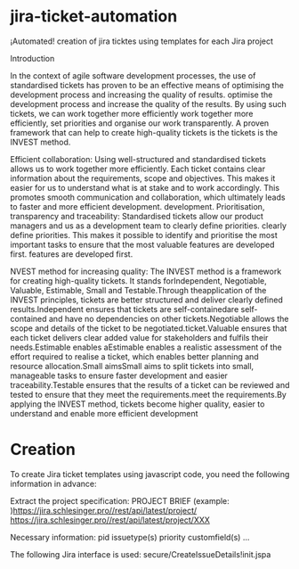 # jira-ticket-automation
¡Automated! creation of jira ticktes using templates for each Jira project

Introduction

In the context of agile software development processes, the use of standardised tickets has proven to be an effective means of optimising the development process and increasing the quality of results. optimise the development process and increase the quality of the results. By using such tickets, we can work together more efficiently work together more efficiently, set priorities and organise our work transparently. A proven framework that can help to create high-quality tickets is the tickets is the INVEST method.

Efficient collaboration: Using well-structured and standardised tickets allows us to work together more efficiently. Each ticket contains clear information about the requirements, scope and objectives. This makes it easier for us to understand what is at stake and to work accordingly. This promotes smooth communication and collaboration, which ultimately leads to faster and more efficient development. development. Prioritisation, transparency and traceability: Standardised tickets allow our product managers and us as a development team to clearly define priorities. clearly define priorities. This makes it possible to identify and prioritise the most important tasks to ensure that the most valuable features are developed first. features are developed first.

NVEST method for increasing quality: The INVEST method is a framework for creating high-quality tickets. It stands forIndependent, Negotiable, Valuable, Estimable, Small and Testable.Through theapplication of the INVEST principles, tickets are better structured and deliver clearly defined results.Independent ensures that tickets are self-containedare self-contained and have no dependencies on other tickets.Negotiable allows the scope and details of the ticket to be negotiated.ticket.Valuable ensures that each ticket delivers clear added value for stakeholders and fulfils their needs.Estimable enables aEstimable enables a realistic assessment of the effort required to realise a ticket, which enables better planning and resource allocation.Small aimsSmall aims to split tickets into small, manageable tasks to ensure faster development and easier traceability.Testable ensures that the results of a ticket can be reviewed and tested to ensure that they meet the requirements.meet the requirements.By applying the INVEST method, tickets become higher quality, easier to understand and enable more efficient
development

# Creation
To create Jira ticket templates using javascript code, you need the following information in advance:

Extract the project specification: PROJECT BRIEF (example: )https://jira.schlesinger.pro//rest/api/latest/project/ https://jira.schlesinger.pro//rest/api/latest/project/XXX

Necessary information:
pid
issuetype(s)
priority
customfield(s)
...

The following Jira interface is used:
secure/CreateIssueDetails!init.jspa
